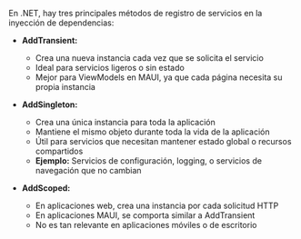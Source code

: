 En .NET, hay tres principales métodos de registro de servicios en la inyección de dependencias:

* **AddTransient:**

  * Crea una nueva instancia cada vez que se solicita el servicio
  * Ideal para servicios ligeros o sin estado
  * Mejor para ViewModels en MAUI, ya que cada página necesita su propia instancia

* **AddSingleton:**

  * Crea una única instancia para toda la aplicación
  * Mantiene el mismo objeto durante toda la vida de la aplicación
  * Útil para servicios que necesitan mantener estado global o recursos compartidos
  * **Ejemplo:** Servicios de configuración, logging, o servicios de navegación que no cambian
* **AddScoped:**
  * En aplicaciones web, crea una instancia por cada solicitud HTTP
  * En aplicaciones MAUI, se comporta similar a AddTransient
  * No es tan relevante en aplicaciones móviles o de escritorio